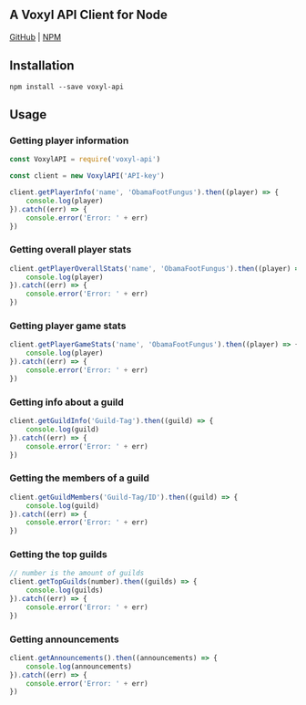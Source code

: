 ## A Voxyl API Client for Node

[GitHub](https://github.com/ObamaFootFungus/voxyl-api) | [NPM](https://www.npmjs.com/package/voxyl-api)

## Installation

```shell
npm install --save voxyl-api
```

## Usage

### Getting player information

```javascript
const VoxylAPI = require('voxyl-api')

const client = new VoxylAPI('API-key')

client.getPlayerInfo('name', 'ObamaFootFungus').then((player) => {
	console.log(player)
}).catch((err) => {
	console.error('Error: ' + err)
})
```

### Getting overall player stats

```javascript
client.getPlayerOverallStats('name', 'ObamaFootFungus').then((player) => {
	console.log(player)
}).catch((err) => {
	console.error('Error: ' + err)
})
```

### Getting player game stats

```javascript
client.getPlayerGameStats('name', 'ObamaFootFungus').then((player) => {
	console.log(player)
}).catch((err) => {
	console.error('Error: ' + err)
})
```

### Getting info about a guild

```javascript
client.getGuildInfo('Guild-Tag').then((guild) => {
	console.log(guild)
}).catch((err) => {
	console.error('Error: ' + err)
})
```

### Getting the members of a guild

```javascript
client.getGuildMembers('Guild-Tag/ID').then((guild) => {
	console.log(guild)
}).catch((err) => {
	console.error('Error: ' + err)
})
```

### Getting the top guilds

```javascript
// number is the amount of guilds
client.getTopGuilds(number).then((guilds) => {
	console.log(guilds)
}).catch((err) => {
	console.error('Error: ' + err)
})
```

### Getting announcements

```javascript
client.getAnnouncements().then((announcements) => {
	console.log(announcements)
}).catch((err) => {
	console.error('Error: ' + err)
})
```